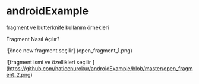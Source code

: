 # androidExample
fragment ve butterknife kullanım örnekleri


Fragment Nasıl Açılır?

![önce new fragment seçilir] (open_fragment_1.png)

![fragment ismi ve özellikleri seçilir ] (https://github.com/haticenurokur/androidExample/blob/master/open_fragment_2.png)